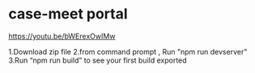 # case-meet portal 
https://youtu.be/bWErexOwIMw

1.Download zip file
2.from command prompt , Run "npm run devserver"
3.Run “npm run build” to see your first build exported
